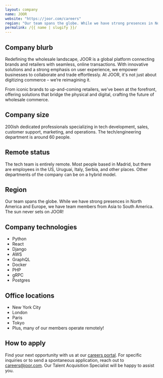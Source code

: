 ```yaml
---
layout: company
name: JOOR
website: "https://joor.com/careers"
region: "Our team spans the globe. While we have strong presences in North America and Europe, we have team members from Asia to South America. The sun never sets on JOOR!"
permalink: /{{ name | slugify }}/
---
```


## Company blurb

Redefining the wholesale landscape, JOOR is a global platform connecting brands and retailers with seamless, online transactions. With innovative solutions and a strong emphasis on user experience, we empower businesses to collaborate and trade effortlessly. At JOOR, it's not just about digitizing commerce – we’re reimagining it. 

From iconic brands to up-and-coming retailers, we've been at the forefront, offering solutions that bridge the physical and digital, crafting the future of wholesale commerce.

## Company size

200ish dedicated professionals specializing in tech development, sales, customer support, marketing, and operations. The tech/engineering department is around 60 people.

## Remote status

The tech team is entirely remote. Most people based in Madrid, but there are employees in the US, Uruguai, Italy, Serbia, and other places. Other departments of the company can be on a hybrid model. 

## Region

Our team spans the globe. While we have strong presences in North America and Europe, we have team members from Asia to South America. The sun never sets on JOOR!

## Company technologies

* Python
* React
* Django
* AWS
* GraphQL
* Docker
* PHP
* gRPC
* Postgres

## Office locations

- New York City
- London
- Paris
- Tokyo
- Plus, many of our members operate remotely!

## How to apply

Find your next opportunity with us at our [careers portal](https://joor.com/careers/). For specific inquiries or to send a spontaneous application, reach out to careers@joor.com. Our Talent Acquisition Specialist will be happy to assist you.